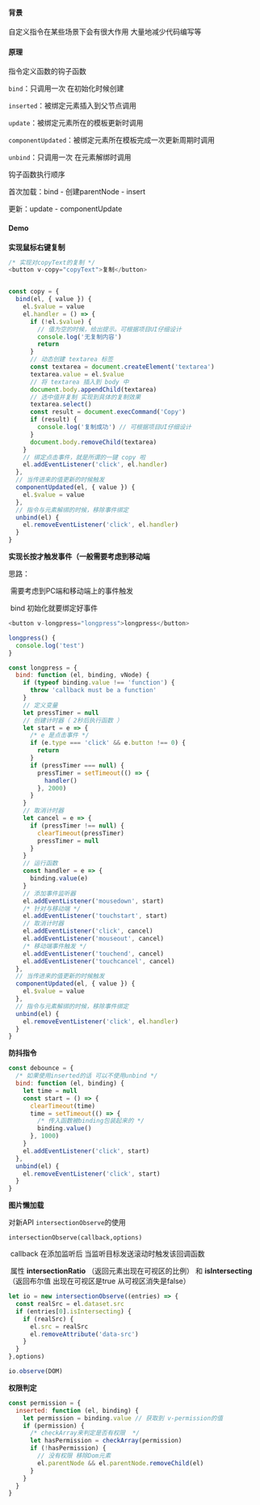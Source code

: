 #### 背景

自定义指令在某些场景下会有很大作用 大量地减少代码编写等

#### 原理

指令定义函数的钩子函数

`bind`：只调用一次 在初始化时候创建

`inserted`：被绑定元素插入到父节点调用

`update`：被绑定元素所在的模板更新时调用

`componentUpdated`：被绑定元素所在模板完成一次更新周期时调用

`unbind`：只调用一次 在元素解绑时调用

钩子函数执行顺序

首次加载：bind - 创建parentNode - insert

更新：update - componentUpdate

#### Demo

**实现鼠标右键复制**

```js
/* 实现对copyText的复制 */
<button v-copy="copyText">复制</button>


const copy = {
  bind(el, { value }) {
    el.$value = value
    el.handler = () => {
      if (!el.$value) {
        // 值为空的时候，给出提示。可根据项目UI仔细设计
        console.log('无复制内容')
        return
      }
      // 动态创建 textarea 标签
      const textarea = document.createElement('textarea')
      textarea.value = el.$value
      // 将 textarea 插入到 body 中
      document.body.appendChild(textarea)
      // 选中值并复制 实现到具体的复制效果
      textarea.select()
      const result = document.execCommand('Copy')
      if (result) {
        console.log('复制成功') // 可根据项目UI仔细设计
      }
      document.body.removeChild(textarea)
    }
    // 绑定点击事件，就是所谓的一键 copy 啦
    el.addEventListener('click', el.handler)
  },
  // 当传进来的值更新的时候触发
  componentUpdated(el, { value }) {
    el.$value = value
  },
  // 指令与元素解绑的时候，移除事件绑定
  unbind(el) {
    el.removeEventListener('click', el.handler)
  }
}
```

**实现长按才触发事件（一般需要考虑到移动端**

思路：

​	需要考虑到PC端和移动端上的事件触发

​	bind 初始化就要绑定好事件

```js
<button v-longpress="longpress">longpress</button>

longpress() {
  console.log('test')
}

const longpress = {
  bind: function (el, binding, vNode) {
    if (typeof binding.value !== 'function') {
      throw 'callback must be a function'
    }
    // 定义变量
    let pressTimer = null
    // 创建计时器（ 2秒后执行函数 ）
    let start = e => {
      /* e 是点击事件 */
      if (e.type === 'click' && e.button !== 0) {
        return
      }
      if (pressTimer === null) {
        pressTimer = setTimeout(() => {
          handler()
        }, 2000)
      }
    }
    // 取消计时器
    let cancel = e => {
      if (pressTimer !== null) {
        clearTimeout(pressTimer)
        pressTimer = null
      }
    }
    // 运行函数
    const handler = e => {
      binding.value(e)
    }
    // 添加事件监听器
    el.addEventListener('mousedown', start)
    /* 针对与移动端 */
    el.addEventListener('touchstart', start)
    // 取消计时器
    el.addEventListener('click', cancel)
    el.addEventListener('mouseout', cancel)
    /* 移动端事件触发 */
    el.addEventListener('touchend', cancel)
    el.addEventListener('touchcancel', cancel)
  },
  // 当传进来的值更新的时候触发
  componentUpdated(el, { value }) {
    el.$value = value
  },
  // 指令与元素解绑的时候，移除事件绑定
  unbind(el) {
    el.removeEventListener('click', el.handler)
  }
}
```

**防抖指令**

```js
const debounce = {
  /* 如果使用inserted的话 可以不使用unbind */
  bind: function (el, binding) {
    let time = null
    const start = () => {
      clearTimeout(time)
      time = setTimeout(() => {
        /* 传入函数被binding包装起来的 */
        binding.value()
      }, 1000)
    }
    el.addEventListener('click', start)
  },
  unbind(el) {
    el.removeEventListener('click', start)
  }
}
```

**图片懒加载**

对新API `intersectionObserve`的使用

 `intersectionObserve(callback,options)`

​	callback 在添加监听后 当监听目标发送滚动时触发该回调函数

​	属性 **intersectionRatio** （返回元素出现在可视区的比例）  和   **isIntersecting**（返回布尔值 出现在可视区是true 从可视区消失是false）

```js
let io = new intersectionObserve((entries) => {
  const realSrc = el.dataset.src
  if (entries[0].isIntersecting) {
    if (realSrc) {
      el.src = realSrc
      el.removeAttribute('data-src')
    }
  }
},options)

io.observe(DOM)
```

**权限判定**

```js
const permission = {
  inserted: function (el, binding) {
    let permission = binding.value // 获取到 v-permission的值
    if (permission) {
      /* checkArray来判定是否有权限  */
      let hasPermission = checkArray(permission)
      if (!hasPermission) {
        // 没有权限 移除Dom元素 
        el.parentNode && el.parentNode.removeChild(el)
      }
    }
  }
}
```

